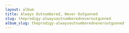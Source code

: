 ```yaml
---
layout: album
title: Always Outnumbered, Never Outgunned
slug: theprodigy-alwaysoutnumberedneveroutgunned
album_slug: theprodigy-alwaysoutnumberedneveroutgunned
---
```

